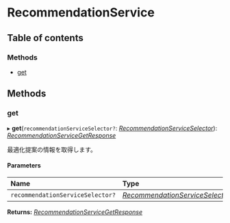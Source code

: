 # RecommendationService


## Table of contents

### Methods

- [get](recommendationservice.md#get)

## Methods

### get

▸ **get**(`recommendationServiceSelector?`: [*RecommendationServiceSelector*](../../data/display/recommendationserviceselector.md)): [*RecommendationServiceGetResponse*](../../data/display/recommendationservicegetresponse.md)

<div lang=\"ja\">最適化提案の情報を取得します。</div> 

#### Parameters

| Name | Type |
| :------ | :------ |
| `recommendationServiceSelector?` | [*RecommendationServiceSelector*](../../data/display/recommendationserviceselector.md) |

**Returns:** [*RecommendationServiceGetResponse*](../../data/display/recommendationservicegetresponse.md)

